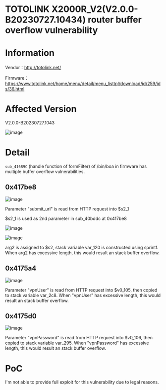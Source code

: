 # TOTOLINK X2000R_V2(V2.0.0-B20230727.10434) router buffer overflow vulnerability

# Information

Vendor：http://totolink.net/

Firmware：https://www.totolink.net/home/menu/detail/menu_listtpl/download/id/259/ids/36.html

# Affected Version

V2.0.0-B20230727.1043

![image](https://github.com/unpWn4bL3/iot-security/assets/13286957/ba105a7d-9687-4b0a-b1f4-cb3b1152720e)

# Detail

`sub_416B9C` (handle function of formFilter) of /bin/boa in firmware has multiple buffer overflow vulnerabilities.

## 0x417be8

![image](https://github.com/unpWn4bL3/iot-security/assets/13286957/6b976ac4-444c-4c68-9f4b-1ad16dc0387b)

Parameter "submit_url" is read from HTTP request into $s2_1

$s2_1 is used as 2nd parameter in sub_40bddc at 0x417be8

![image](https://github.com/unpWn4bL3/iot-security/assets/13286957/450cffab-49a1-478e-a03a-4795a29b271b)

![image](https://github.com/unpWn4bL3/iot-security/assets/13286957/f3876150-b17c-46ae-b45d-c80807b53c05)

arg2 is assigned to $s2, stack variable var_120 is constructed using sprintf. When arg2 has excessive length, this would result an stack buffer overflow.

## 0x4175a4

![image](https://github.com/unpWn4bL3/iot-security/assets/13286957/5f25473b-b197-4388-abbd-385e5d2a5ca1)

Parameter "vpnUser" is read from HTTP request into $v0_105, then copied to stack variable var_2c8. When "vpnUser" has excessive length, this would result an stack buffer overflow.

## 0x4175d0

![image](https://github.com/unpWn4bL3/iot-security/assets/13286957/8d440b37-c281-422b-b1e4-278a5cb51632)

Parameter "vpnPassword" is read from HTTP request into $v0_106, then copied to stack variable var_295. When "vpnPassword" has excessive length, this would result an stack buffer overflow.

# PoC

I'm not able to provide full exploit for this vulnerability due to legal reasons.
